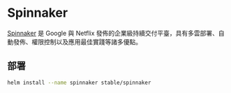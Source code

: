 # Spinnaker

[Spinnaker](https://www.spinnaker.io/) 是 Google 與 Netflix 發佈的企業級持續交付平臺，具有多雲部署、自動發佈、權限控制以及應用最佳實踐等諸多優點。

## 部署

```sh
helm install --name spinnaker stable/spinnaker
```

